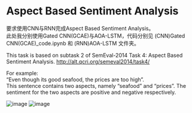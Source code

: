 # Aspect Based Sentiment Analysis  
要求使用CNN与RNN完成Aspect Based Sentiment Analysis。  
此处我分别使用Gated CNN(GCAE)与AOA-LSTM，代码分别见 (CNN)Gated CNN(GCAE)_code.ipynb 和 (RNN)AOA-LSTM 文件夹。


This task is based on subtask 2 of SemEval-2014 Task 4: Aspect Based Sentiment Analysis. http://alt.qcri.org/semeval2014/task4/

For example:    
“Even though its good seafood, the prices are too high”.  
This sentence contains two aspects, namely “seafood” and “prices”. The sentiment for the two aspects are positive and negative respectively.  

![image](https://github.com/hemath1001/DM_ML_DL/raw/master/细粒度情感分析(CNN&RNN)/report_1.png)
![image](https://github.com/hemath1001/DM_ML_DL/raw/master/细粒度情感分析(CNN&RNN)/report_2.png)
